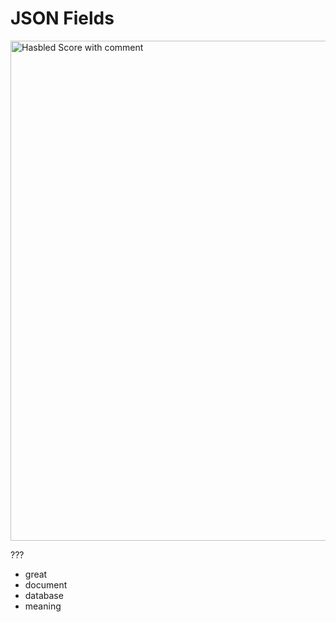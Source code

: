# JSON Fields

<img src="images/contraindication_flags_with_comment.png" width="800" alt="Hasbled Score with comment">

???

- great
- document
- database
- meaning
